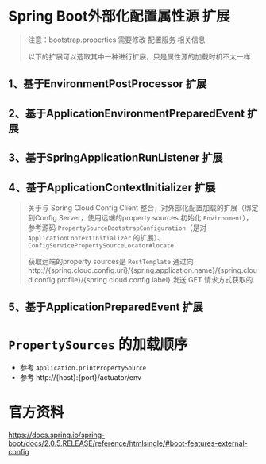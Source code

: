 # Spring Boot外部化配置属性源 扩展

> 注意：bootstrap.properties 需要修改 配置服务 相关信息
>
> 以下的扩展可以选取其中一种进行扩展，只是属性源的加载时机不太一样
## 1、基于EnvironmentPostProcessor 扩展
## 2、基于ApplicationEnvironmentPreparedEvent 扩展
## 3、基于SpringApplicationRunListener 扩展
## 4、基于ApplicationContextInitializer 扩展
> 关于与 Spring Cloud Config Client 整合，对外部化配置加载的扩展（绑定到Config Server，使用远端的property sources 初始化 `Environment`），参考源码
> `PropertySourceBootstrapConfiguration`（是对 `ApplicationContextInitializer` 的扩展）、`ConfigServicePropertySourceLocator#locate`
>
> 获取远端的property sources是 `RestTemplate` 通过向 http://{spring.cloud.config.uri}/{spring.application.name}/{spring.cloud.config.profile}/{spring.cloud.config.label} 发送 GET 请求方式获取的
## 5、基于ApplicationPreparedEvent 扩展

# `PropertySources` 的加载顺序

- 参考 `Application.printPropertySource`
- 参考 http://{host}:{port}/actuator/env

# 官方资料
https://docs.spring.io/spring-boot/docs/2.0.5.RELEASE/reference/htmlsingle/#boot-features-external-config
